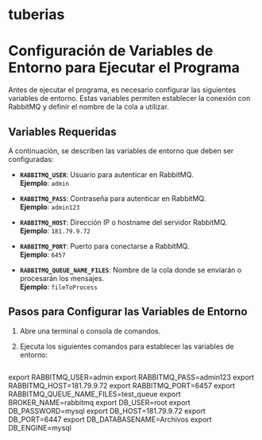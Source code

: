 # tuberias
# Configuración de Variables de Entorno para Ejecutar el Programa

Antes de ejecutar el programa, es necesario configurar las siguientes variables de entorno. Estas variables permiten establecer la conexión con RabbitMQ y definir el nombre de la cola a utilizar.

## Variables Requeridas

A continuación, se describen las variables de entorno que deben ser configuradas:

- **`RABBITMQ_USER`**: Usuario para autenticar en RabbitMQ.  
  **Ejemplo**: `admin`

- **`RABBITMQ_PASS`**: Contraseña para autenticar en RabbitMQ.  
  **Ejemplo**: `admin123`

- **`RABBITMQ_HOST`**: Dirección IP o hostname del servidor RabbitMQ.  
  **Ejemplo**: `181.79.9.72`

- **`RABBITMQ_PORT`**: Puerto para conectarse a RabbitMQ.  
  **Ejemplo**: `6457`

- **`RABBITMQ_QUEUE_NAME_FILES`**: Nombre de la cola donde se enviarán o procesarán los mensajes.  
  **Ejemplo**: `fileToProcess`

## Pasos para Configurar las Variables de Entorno

1. Abre una terminal o consola de comandos.
2. Ejecuta los siguientes comandos para establecer las variables de entorno:

   ```bash
export RABBITMQ_USER=admin
export RABBITMQ_PASS=admin123
export RABBITMQ_HOST=181.79.9.72
export RABBITMQ_PORT=6457
export RABBITMQ_QUEUE_NAME_FILES=test_queue
export BROKER_NAME=rabbitmq
export DB_USER=root
export DB_PASSWORD=mysql
export DB_HOST=181.79.9.72
export DB_PORT=6447
export DB_DATABASENAME=Archivos
export DB_ENGINE=mysql

